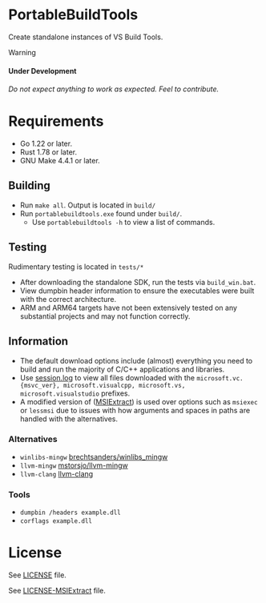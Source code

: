 # PortableBuildTools
Create standalone instances of VS Build Tools.

> [!Warning]
> #### Under Development
> ###### Do not expect anything to work as expected. Feel to contribute.

# Requirements
- Go 1.22 or later.
- Rust 1.78 or later.
- GNU Make 4.4.1 or later.

## Building
- Run `make all`. Output is located in `build/`
- Run `portablebuildtools.exe` found under `build/`.
    - Use `portablebuildtools -h` to view a list of commands.

## Testing
Rudimentary testing is located in `tests/*`
- After downloading the standalone SDK, run the tests via `build_win.bat`.
- View dumpbin header information to ensure the executables were built with the correct architecture.
- ARM and ARM64 targets have not been extensively tested on any substantial projects and may not function correctly.

## Information
- The default download options include (almost) everything you need to build and run the majority of C/C++ applications and libraries.
- Use [session.log](./session.log) to view all files downloaded with the `microsoft.vc.{msvc_ver}, microsoft.visualcpp, microsoft.vs, microsoft.visualstudio` prefixes.
- A modified version of ([MSIExtract](https://github.com/Super-Pizza/MSIExtract)) is used over options such as `msiexec` or `lessmsi` due to issues with how arguments and spaces in paths are handled with the alternatives.

### Alternatives
- `winlibs-mingw` [brechtsanders/winlibs_mingw](https://github.com/brechtsanders/winlibs_mingw/releases)
- `llvm-mingw` [mstorsjo/llvm-mingw](https://github.com/mstorsjo/llvm-mingw)
- `llvm-clang` [llvm-clang](https://releases.llvm.org/download.html)

### Tools
- `dumpbin /headers example.dll`
- `corflags example.dll`

# License
See [LICENSE](./LICENSE) file.

See [LICENSE-MSIExtract](./LICENSE-MSIExtract) file.